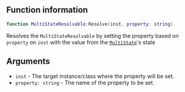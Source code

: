 ## Function information
```lua
function MultiStateResolvable:Resolve(inst, property: string)
```

Resolves the ``MultiStateResolvable`` by setting the property based on ``property`` on ``inst`` with the value from the [``MultiState``](../MultiState/About.md)'s state

## Arguments
- ``inst`` - The target instance/class where the property will be set.
- ``property: string`` - The name of the property to be set.